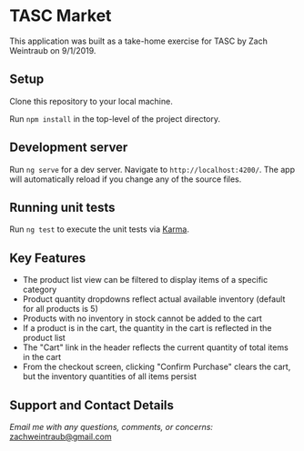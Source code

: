 # TASC Market

This application was built as a take-home exercise for TASC by Zach Weintraub on 9/1/2019.

## Setup

Clone this repository to your local machine.

Run ```npm install``` in the top-level of the project directory.

## Development server

Run `ng serve` for a dev server. Navigate to `http://localhost:4200/`. The app will automatically reload if you change any of the source files.

## Running unit tests

Run `ng test` to execute the unit tests via [Karma](https://karma-runner.github.io).

## Key Features

* The product list view can be filtered to display items of a specific category
* Product quantity dropdowns reflect actual available inventory (default for all products is 5)
* Products with no inventory in stock cannot be added to the cart
* If a product is in the cart, the quantity in the cart is reflected in the product list
* The "Cart" link in the header reflects the current quantity of total items in the cart
* From the checkout screen, clicking "Confirm Purchase" clears the cart, but the inventory quantities of all items persist

## Support and Contact Details
_Email me with any questions, comments, or concerns:_
zachweintraub@gmail.com
